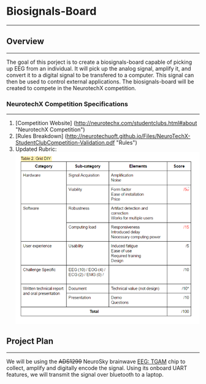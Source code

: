 # Biosignals-Board
---
## Overview
---
The goal of this porject is to create a biosignals-board capable of picking up EEG from an individual. It will pick up the analog signal, amplify it, and convert it to a digital signal to be transfered to a computer. This signal can then be used to control external applications. The biosignals-board will be created to compete in the NeurotechX competition.

### NeurotechX Competition Specifications
---
1. [Competition Website] (http://neurotechx.com/studentclubs.html#about "NeurotechX Competition")
2. [Rules Breakdown] (http://neurotechuoft.github.io/Files/NeuroTechX-StudentClubCompetition-Validation.pdf "Rules")
3. Updated Rubric:
![alt text](./Resources/CompetitionRubric/DIY.png)

## Project Plan
---
We will be using the ~~ADS1299~~ NeuroSky brainwave [EEG: TGAM] chip to collect, amplify and digitally encode the signal. Using its onboard UART features, we will transmit the signal over bluetooth to a laptop.


[EEG: TGAM]: http://www.seeedstudio.com/document/pdf/TGAM%20Datasheet.pdf
